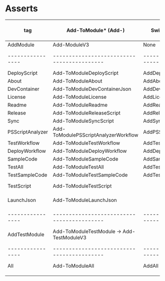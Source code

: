 # Asserts

| tag              | Add-ToModule* (Add-)                       | Switch New-ModuleV3         | Add-ToModuleAll (11) | Assert-AddToModule* (Assert-)            | Assert-AddAll(10) | Add-ToModuleTestAll | Assert-AddTestAll |
| ---------------- | ------------------------------------------ | --------------------------- | -------------------- | ---------------------------------------- | ----------------- | ------------------- | ----------------- |
| AddModule        | Add-ModuleV3                               | None                        | x                    | Assert-AddModuleV3                       |                   |                     | x                 |
| ---------------- | ------------------------------------------ | --------------------------- | -------------------- | ---------------------------------------- | ----------------- | ------------------- | ----------------- |
| DeployScript     | Add-ToModuleDeployScript                   | AddDeployScript             | x                    | Assert-AddDeployScript                   | x                 |                     |                   |
| About            | Add-ToModuleAbout                          | AddAbout                    | x                    | Assert-AddToModuleAbout                  | x                 |                     |                   |
| DevContainer     | Add-ToModuleDevContainerJson               | AddDevContainerJson         | x                    | Assert-AddDevContainerJson               | x                 |                     |                   |
| License          | Add-ToModuleLicense                        | AddLicense                  | x                    | Assert-AddLicense                        | x                 |                     |                   |
| Readme           | Add-ToModuleReadme                         | AddReadme                   | x                    | Assert-AddReadMe                         | x                 |                     |                   |
| Release          | Add-ToModuleReleaseScript                  | AddReleaseScript            | x                    | Assert-AddReleaseScript                  | x                 |                     |                   |
| Sync             | Add-ToModuleSyncScript                     | AddSyncScript               | x                    | Assert-AddSyncScript                     | x                 |                     |                   |
| PSScriptAnalyzer | Add-ToModulePSScriptAnalyzerWorkflow       | AddPSScriptAnalyzerWorkflow | x                    | Assert-AddPSScriptAnalyzerWorkflow       | x                 |                     |                   |
| TestWorkflow     | Add-ToModuleTestWorkflow                   | AddTestWorkflow             | x                    | Assert-AddTestWorkflow                   | x                 |                     |                   |
| DeployWorkflow   | Add-ToModuleDeployWorkflow                 | AddDeployWorkfloW           | x                    | Assert-AddDeployWorkflow                 | x                 |                     |                   |
| SampleCode       | Add-ToModuleSampleCode                     | AddSampleCode               | Bug                  | Assert-AddSampleCodes                    | x                 |                     |                   |
| TestAll          | Add-ToModuleTestAll                        | AddTesting                  | x                    | Assert-AddTestAll                        | x                 | Original            | Original          |
| TestSampleCode   | Add-ToModuleTestSampleCode                 | AddTesting + AddSampleCode  | x                    | Assert-AddTestSampleCodes                | x                 | x                   | x                 |
| TestScript       | Add-ToModuleTestScript                     |                             | Add-ToModuleTestAll  | Assert-AddTestTestScript                 |                   | x                   | x                 |
| LaunchJson       | Add-ToModuleLaunchJson                     |                             | Add-ToModuleTestAll  | Assert-AddTestLaunchJson                 |                   | x                   | x                 |
| ---------------- | ------------------------------------------ | --------------------------- | -------------------- | ---------------------------------------- | ----------------- | ------------------- | ----------------- |
| AddTestModule    | Add-ToModuleTestModule -> Add-TestModuleV3 |                             | Add-ToModuleTestAll  | Assert-AddTestModuleV3                   |                   | x                   |                   |
| ---------------- | ------------------------------------------ | --------------------------- | -------------------- | ---------------------------------------- | ----------------- | ------------------- | ----------------- |
| All              | Add-ToModuleAll                            | AddAll                      | Original             | Assert-AddAll                            |                   |                     |                   |
|                  |                                            |                             |                      |                                          |                   |                     |                   |
|                  |                                            |                             |                      |                                          |                   |                     |                   |
|                  |                                            |                             |                      |                                          |                   |                     |                   |